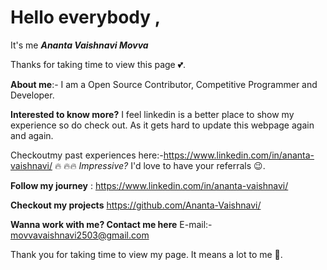 # **Hello everybody ,**

It's me ***Ananta Vaishnavi Movva***

Thanks for taking time to view this page 💕.

**About me**:-
I am a Open Source Contributor, Competitive Programmer and Developer. 

**Interested to know more?**
I feel linkedin is a better place to show my experience so do check out. As it gets hard to update this webpage again and again.

Checkoutmy past experiences here:-https://www.linkedin.com/in/ananta-vaishnavi/
🔥 🔥🔥
*Impressive?* 
I'd love to have your referrals 😉.

**Follow my journey** :
https://www.linkedin.com/in/ananta-vaishnavi/

**Checkout my projects**
https://github.com/Ananta-Vaishnavi/

**Wanna work with me? Contact me here**
E-mail:- movvavaishnavi2503@gmail.com

Thank you for taking time to view my page. It means a lot to me 🧡.
